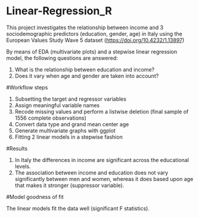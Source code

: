# Linear-Regression_R
This project investigates the relationship between income and 3 sociodemographic predictors (education, gender, age) in Italy using the European Values Study Wave 5 dataset (https://doi.org/10.4232/1.13897)

By means of EDA (multivariate plots) and a stepwise linear regression model, the following questions are answered:

1.	What is the relationship between education and income?
2.	Does it vary when age and gender are taken into account?

#Workflow steps

1. Subsetting the target and regressor variables 
2. Assign meaningful variable names
3. Recode missing values and perform a listwise deletion (final sample of 1556 complete observations)
4. Convert data type and grand mean center age
5. Generate multivariate graphs with ggplot
6. Fitting 2 linear models in a stepwise fashion 

#Results 

1. In Italy the differences in income are significant across the educational levels.
2. The association between income and education does not vary significantly between men and women, whereas it does based upon age that makes it
stronger (suppressor variable).

#Model goodness of fit

The linear models fit the data well (significant F statistics).

